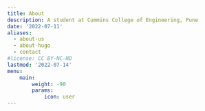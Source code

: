```yaml
---
title: About
description: A student at Cummins College of Engineering, Pune
date: '2022-07-11'
aliases:
  - about-us
  - about-hugo
  - contact
#license: CC BY-NC-ND
lastmod: '2022-07-14'
menu:
    main: 
        weight: -90
        params:
            icon: user
---
```


